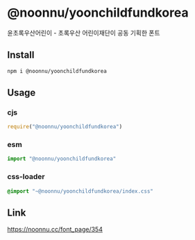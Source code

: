 # @noonnu/yoonchildfundkorea
윤초록우산어린이 - 초록우산 어린이재단이 공동 기획한 폰트

## Install
```sh
npm i @noonnu/yoonchildfundkorea
```
## Usage
### cjs
```js
require("@noonnu/yoonchildfundkorea")
```
### esm
```js
import "@noonnu/yoonchildfundkorea"
```
### css-loader
```css
@import "~@noonnu/yoonchildfundkorea/index.css"
```

## Link
https://noonnu.cc/font_page/354